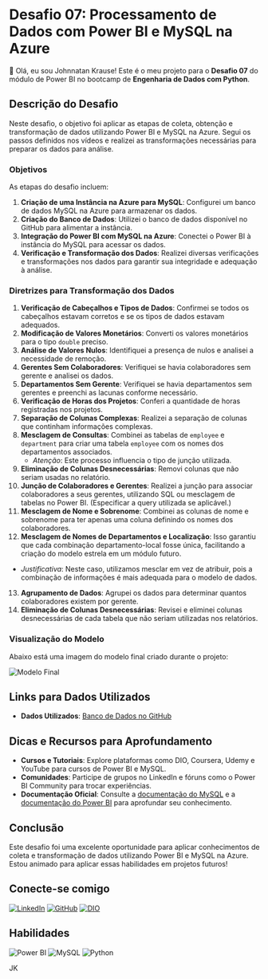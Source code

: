 # Desafio 07: Processamento de Dados com Power BI e MySQL na Azure

👋 Olá, eu sou Johnnatan Krause! Este é o meu projeto para o **Desafio 07** do módulo de Power BI no bootcamp de **Engenharia de Dados com Python**.

## Descrição do Desafio

Neste desafio, o objetivo foi aplicar as etapas de coleta, obtenção e transformação de dados utilizando Power BI e MySQL na Azure. Segui os passos definidos nos vídeos e realizei as transformações necessárias para preparar os dados para análise.

### Objetivos

As etapas do desafio incluem:

1. **Criação de uma Instância na Azure para MySQL**: Configurei um banco de dados MySQL na Azure para armazenar os dados.
2. **Criação do Banco de Dados**: Utilizei o banco de dados disponível no GitHub para alimentar a instância.
3. **Integração do Power BI com MySQL na Azure**: Conectei o Power BI à instância do MySQL para acessar os dados.
4. **Verificação e Transformação dos Dados**: Realizei diversas verificações e transformações nos dados para garantir sua integridade e adequação à análise.

### Diretrizes para Transformação dos Dados

1. **Verificação de Cabeçalhos e Tipos de Dados**: Confirmei se todos os cabeçalhos estavam corretos e se os tipos de dados estavam adequados.
2. **Modificação de Valores Monetários**: Converti os valores monetários para o tipo `double` preciso.
3. **Análise de Valores Nulos**: Identifiquei a presença de nulos e analisei a necessidade de remoção.
4. **Gerentes Sem Colaboradores**: Verifiquei se havia colaboradores sem gerente e analisei os dados.
5. **Departamentos Sem Gerente**: Verifiquei se havia departamentos sem gerentes e preenchi as lacunas conforme necessário.
6. **Verificação de Horas dos Projetos**: Conferi a quantidade de horas registradas nos projetos.
7. **Separação de Colunas Complexas**: Realizei a separação de colunas que continham informações complexas.
8. **Mesclagem de Consultas**: Combinei as tabelas de `employee` e `department` para criar uma tabela `employee` com os nomes dos departamentos associados.
   - *Atenção*: Este processo influencia o tipo de junção utilizada.
9. **Eliminação de Colunas Desnecessárias**: Removi colunas que não seriam usadas no relatório.
10. **Junção de Colaboradores e Gerentes**: Realizei a junção para associar colaboradores a seus gerentes, utilizando SQL ou mesclagem de tabelas no Power BI. (Especificar a query utilizada se aplicável.)
11. **Mesclagem de Nome e Sobrenome**: Combinei as colunas de nome e sobrenome para ter apenas uma coluna definindo os nomes dos colaboradores.
12. **Mesclagem de Nomes de Departamentos e Localização**: Isso garantiu que cada combinação departamento-local fosse única, facilitando a criação do modelo estrela em um módulo futuro.
   - *Justificativa*: Neste caso, utilizamos mesclar em vez de atribuir, pois a combinação de informações é mais adequada para o modelo de dados.
13. **Agrupamento de Dados**: Agrupei os dados para determinar quantos colaboradores existem por gerente.
14. **Eliminação de Colunas Desnecessárias**: Revisei e eliminei colunas desnecessárias de cada tabela que não seriam utilizadas nos relatórios.

### Visualização do Modelo

Abaixo está uma imagem do modelo final criado durante o projeto:

![Modelo Final](link-para-a-imagem-do-modelo)

## Links para Dados Utilizados

- **Dados Utilizados**: [Banco de Dados no GitHub](link-para-o-banco-de-dados)

## Dicas e Recursos para Aprofundamento

- **Cursos e Tutoriais**: Explore plataformas como DIO, Coursera, Udemy e YouTube para cursos de Power BI e MySQL.
- **Comunidades**: Participe de grupos no LinkedIn e fóruns como o Power BI Community para trocar experiências.
- **Documentação Oficial**: Consulte a [documentação do MySQL](https://dev.mysql.com/doc/) e a [documentação do Power BI](https://docs.microsoft.com/pt-br/power-bi/) para aprofundar seu conhecimento.

## Conclusão

Este desafio foi uma excelente oportunidade para aplicar conhecimentos de coleta e transformação de dados utilizando Power BI e MySQL na Azure. Estou animado para aplicar essas habilidades em projetos futuros!

## Conecte-se comigo

[![LinkedIn](https://img.shields.io/badge/LinkedIn-0077B5?style=for-the-badge&logo=linkedin&logoColor=white)](https://www.linkedin.com/in/johnnatankrause/)
[![GitHub](https://img.shields.io/badge/GitHub-100000?style=for-the-badge&logo=github&logoColor=white)](https://github.com/JohnnatanKrause)
[![DIO](https://img.shields.io/badge/DIO-ff3e00?style=for-the-badge&logo=dio&logoColor=white)](https://www.dio.me/users/johnnatankrause)

## Habilidades

![Power BI](https://img.shields.io/badge/Power%20BI-F2C94C?style=for-the-badge&logo=powerbi&logoColor=black)
![MySQL](https://img.shields.io/badge/MySQL-4479A1?style=for-the-badge&logo=mysql&logoColor=white)
![Python](https://img.shields.io/badge/python-3670A0?style=for-the-badge&logo=python&logoColor=ffdd54)

JK
